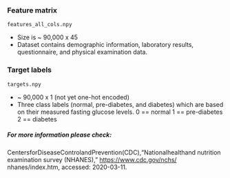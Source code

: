 ### Feature matrix
`features_all_cols.npy`
* Size is ~ 90,000 x 45
* Dataset contains demographic information, laboratory results, questionnaire, and physical examination data.


### Target labels

`targets.npy` 
* ~ 90,000 x 1 (not yet one-hot encoded)
* Three class labels (normal, pre-diabetes, and diabetes) which are based on their measured fasting glucose levels.
    0 == normal
    1 == pre-diabetes
    2 == diabetes

##### For more information please check:
CentersforDiseaseControlandPrevention(CDC),“Nationalhealthand nutrition examination survey (NHANES),” 
https://www.cdc.gov/nchs/ nhanes/index.htm, accessed: 2020-03-11.
